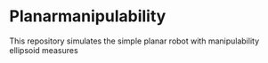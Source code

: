 # Planarmanipulability
This repository simulates the simple planar robot with manipulability ellipsoid measures
